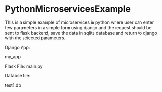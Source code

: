 # PythonMicroservicesExample

This is a simple example of microservices in python where user can enter few parameters in a simple form using django and the request should be sent to flask backend, save the data in sqlite 
database and return to django with the selected parameters. 

Django App:

my_app 

Flask File:
main.py

Databse file:

test1.db 
